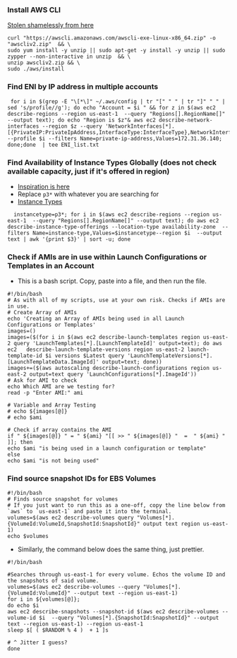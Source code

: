 ### Install AWS CLI
[ Stolen shamelessly from here](https://docs.aws.amazon.com/cli/latest/userguide/getting-started-install.html#getting-started-install-instructions)
```
curl "https://awscli.amazonaws.com/awscli-exe-linux-x86_64.zip" -o "awscliv2.zip"  && \
sudo yum install -y unzip || sudo apt-get -y install -y unzip || sudo zypper --non-interactive in unzip  && \
unzip awscliv2.zip && \
sudo ./aws/install
```
### Find ENI by IP address in multiple accounts
```
 for i in $(grep -E "\[*\]" ~/.aws/config | tr "[" " " | tr "]" " " | sed 's/profile//g'); do echo "Account = $i " && for z in $(aws ec2 describe-regions --region us-east-1  --query "Regions[].RegionName[]" --output text); do echo "Region is $z"& aws ec2 describe-network-interfaces --region $z --query 'NetworkInterfaces[*].[{PrivateIP:PrivateIpAddress,InterfaceType:InterfaceType},NetworkInterfaceId,Attachment]' --profile $i --filters Name=private-ip-address,Values=172.31.36.140; done;done  | tee ENI_list.txt
```

### Find Availability of Instance Types Globally (does not check available capacity, just if it's offered in region)
* [Inspiration is here](https://www.youtube.com/watch?v=6U0h8InsW30)
* Replace `p3*` with whatever you are searching for
* [Instance Types](https://instances.vantage.sh/)
```
  instancetype=p3*; for i in $(aws ec2 describe-regions --region us-east-1  --query "Regions[].RegionName[]" --output text); do aws ec2 describe-instance-type-offerings --location-type availability-zone  --filters Name=instance-type,Values=$instancetype--region $i  --output text | awk '{print $3}' | sort -u; done
```
### Check if AMIs are in use within Launch Configurations or Templates in an Account
* This is a bash script. Copy, paste into a file, and then run the file. 
```
#!/bin/bash
# As with all of my scripts, use at your own risk. Checks if AMIs are in use.
# Create Array of AMIs
echo 'Creating an Array of AMIs being used in all Launch Configurations or Templates'
images=()
images=($(for i in $(aws ec2 describe-launch-templates region us-east-2 query 'LaunchTemplates[*].[LaunchTemplateId]' output=text); do aws ec2   describe-launch-template-versions region us-east-2 launch-template-id $i versions $Latest query 'LaunchTemplateVersions[*].[LaunchTemplateData.ImageId]' output=text; done))
images+=($(aws autoscaling describe-launch-configurations region us-east-2 output=text query 'LaunchConfigurations[*].ImageId'))
# Ask for AMI to check
echo Which AMI are we testing for?
read -p "Enter AMI:" ami

# Variable and Array Testing
# echo ${images[@]}
# echo $ami

# Check if array contains the AMI
if " ${images[@]} " = " ${ami} "[[ >> " ${images[@]} "  =  " ${ami} "  ]]; then
echo $ami "is being used in a launch configuration or template"
else
echo $ami "is not being used"
```

### Find source snapshot IDs for EBS Volumes
```
#!/bin/bash
# Finds source snapshot for volumes
# If you just want to run this as a one-off, copy the line below from `aws` to `us-east-1` and paste it into the terminal. 
volumes=$(aws ec2 describe-volumes query "Volumes[*].{VolumeId:VolumeId,SnapshotId:SnapshotId}" output text region us-east-1)
echo $volumes
```
* Similarly, the command below does the same thing, just prettier. 
```
#!/bin/bash

#Searches through us-east-1 for every volume. Echos the volume ID and the snapshots of said volume.
volumes=$(aws ec2 describe-volumes --query "Volumes[*].{VolumeId:VolumeId}" --output text --region us-east-1)
for i in ${volumes[@]};
do echo $i
aws ec2 describe-snapshots --snapshot-id $(aws ec2 describe-volumes --volume-id $i  --query "Volumes[*].{SnapshotId:SnapshotId}" --output text --region us-east-1) --region us-east-1
sleep $[ ( $RANDOM % 4 )  + 1 ]s

# ^ Jitter I guess?
done
```

